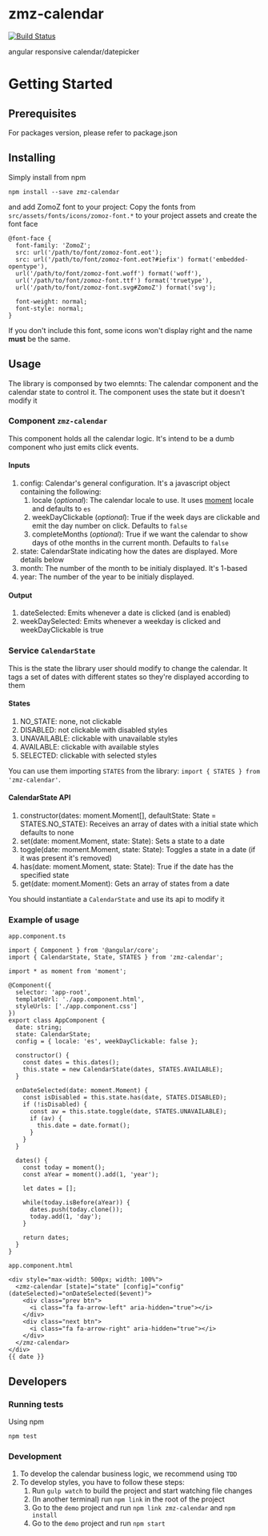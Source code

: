 # zmz-calendar
[![Build Status](https://travis-ci.org/zoitravel/zmz-calendar.svg?branch=master)](https://travis-ci.org/zoitravel/zmz-calendar)

angular responsive calendar/datepicker

# Getting Started

## Prerequisites

For packages version, please refer to package.json

## Installing

Simply install from npm

```
npm install --save zmz-calendar
```

and add ZomoZ font to your project: Copy the fonts from  `src/assets/fonts/icons/zomoz-font.*` to your project assets and create the font face

```
@font-face {
  font-family: 'ZomoZ';
  src: url('/path/to/font/zomoz-font.eot');
  src: url('/path/to/font/zomoz-font.eot?#iefix') format('embedded-opentype'),
  url('/path/to/font/zomoz-font.woff') format('woff'),
  url('/path/to/font/zomoz-font.ttf') format('truetype'),
  url('/path/to/font/zomoz-font.svg#ZomoZ') format('svg');

  font-weight: normal;
  font-style: normal;
}
```

If you don't include this font, some icons won't display right and the name **must** be the same.

## Usage

The library is componsed by two elemnts: The calendar component and the calendar state to control it. The component uses the state but it doesn't modify it

### Component `zmz-calendar`

This component holds all the calendar logic. It's intend to be a dumb component who just emits click events.

#### Inputs

1. config: Calendar's general configuration. It's a javascript object containing the following:
    1. locale (_optional_): The calendar locale to use. It uses [moment](https://momentjs.com/docs/) locale and defaults to `es`
    2. weekDayClickable (_optional_): True if the week days are clickable and emit the day number on click. Defaults to `false`
    3. completeMonths (_optional_): True if we want the calendar to show days of othe months in the current month. Defaults to `false`
2. state: CalendarState indicating how the dates are displayed. More details below
3. month: The number of the month to be initialy displayed. It's 1-based
4. year: The number of the year to be initialy displayed.

#### Output

  1. dateSelected: Emits whenever a date is clicked (and is enabled)
  2. weekDaySelected: Emits whenever a weekday is clicked and weekDayClickable is true

### Service `CalendarState`

This is the state the library user should modify to change the calendar. It tags a set of dates with different states so 
they're displayed according to them

#### States

1. NO_STATE: none, not clickable
2. DISABLED: not clickable with disabled styles
3. UNAVAILABLE: clickable with unavailable styles
4. AVAILABLE: clickable with available styles
5. SELECTED: clickable with selected styles

You can use them importing `STATES` from the library: `import { STATES } from 'zmz-calendar'`.

#### CalendarState API

1. constructor(dates: moment.Moment[], defaultState: State = STATES.NO_STATE): Receives an array of dates with a initial state which defaults to none
2. set(date: moment.Moment, state: State): Sets a state to a date
3. toggle(date: moment.Moment, state: State): Toggles a state in a date (if it was present it's removed)
4. has(date: moment.Moment, state: State): True if the date has the specified state
5. get(date: moment.Moment): Gets an array of states from a date

You should instantiate a `CalendarState` and use its api to modify it


### Example of usage

`app.component.ts`
```
import { Component } from '@angular/core';
import { CalendarState, State, STATES } from 'zmz-calendar';

import * as moment from 'moment';

@Component({
  selector: 'app-root',
  templateUrl: './app.component.html',
  styleUrls: ['./app.component.css']
})
export class AppComponent {
  date: string;
  state: CalendarState;
  config = { locale: 'es', weekDayClickable: false };

  constructor() {
    const dates = this.dates();
    this.state = new CalendarState(dates, STATES.AVAILABLE);
  }

  onDateSelected(date: moment.Moment) {
    const isDisabled = this.state.has(date, STATES.DISABLED);
    if (!isDisabled) {
      const av = this.state.toggle(date, STATES.UNAVAILABLE);
      if (av) {
        this.date = date.format();
      }
    }
  }

  dates() {
    const today = moment();
    const aYear = moment().add(1, 'year');

    let dates = [];

    while(today.isBefore(aYear)) {
      dates.push(today.clone());
      today.add(1, 'day');
    }

    return dates;
  }
}

```

`app.component.html`
```
<div style="max-width: 500px; width: 100%">
  <zmz-calendar [state]="state" [config]="config" (dateSelected)="onDateSelected($event)">
    <div class="prev btn">
      <i class="fa fa-arrow-left" aria-hidden="true"></i>
    </div>
    <div class="next btn">
      <i class="fa fa-arrow-right" aria-hidden="true"></i>
    </div>
  </zmz-calendar>
</div>
{{ date }}
```

## Developers

### Running tests

Using npm
```
npm test
```

### Development

1. To develop the calendar business logic, we recommend using `TDD`
2. To develop styles, you have to follow these steps:
    1. Run `gulp watch` to build the project and start watching file changes
    2. (In another terminal) run `npm link` in the root of the project
    3. Go to the `demo` project and run `npm link zmz-calendar` and `npm install`
    4. Go to the `demo` project and run `npm start`
